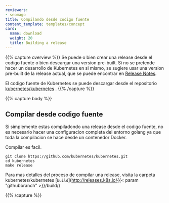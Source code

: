 ```yaml
---
reviewers:
- seomago
title: Compilando desde codigo fuente
content_template: templates/concept
card:
  name: download
  weight: 20
  title: Building a release
---
```

{{% capture overview %}}
Se puede o bien crear una release desde el codigo fuente o bien descargar una version pre-built. Si no se pretende hacer un desarrollo de Kubernetes en si mismo, se sugiere usar una version pre-built de la release actual, que se puede encontrar en  [Release Notes](/docs/setup/release/notes/).

El codigo fuente de Kubernetes se puede descargar desde el repositorio [kubernetes/kubernetes](https://github.com/kubernetes/kubernetes) .
{{% /capture %}}

{{% capture body %}}
## Compilar desde codigo fuente

Si simplemente estas compiladondo una release desde el codigo fuente, no es necesario hacer una configuracion completa del entorno golang ya que toda la compilacion se hace desde un contenedor Docker.

Compilar es facil.

```shell
git clone https://github.com/kubernetes/kubernetes.git
cd kubernetes
make release
```

Para mas detalles del proceso de compilar una release, visita la carpeta kubernetes/kubernetes [`build`](http://releases.k8s.io/{{< param "githubbranch" >}}/build/) 



{{% /capture %}}
